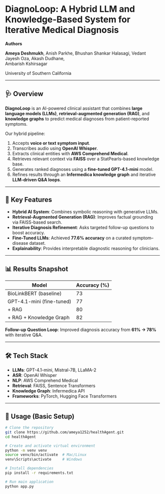 # DiagnoLoop: A Hybrid LLM and Knowledge-Based System for Iterative Medical Diagnosis

**Authors** 

**Ameya Deshmukh**, Anish Parkhe, Bhushan Shankar Halasagi, Vedant Jayesh Oza, Akash Dudhane,  
Ambarish Kshirsagar 

University of Southern California  

---

## 🩺 Overview
**DiagnoLoop** is an AI-powered clinical assistant that combines **large language models (LLMs)**, **retrieval-augmented generation (RAG)**, and **knowledge graphs** to predict medical diagnoses from patient-reported symptoms.  

Our hybrid pipeline:
1. Accepts **voice or text symptom input**.
2. Transcribes audio using **OpenAI Whisper**.
3. Extracts clinical entities with **AWS Comprehend Medical**.
4. Retrieves relevant context via **FAISS** over a StatPearls-based knowledge base.
5. Generates ranked diagnoses using a **fine-tuned GPT-4.1-mini** model.
6. Refines results through an **Infermedica knowledge graph** and iterative **LLM-driven Q&A loops**.

---

## 🔑 Key Features
- **Hybrid AI System**: Combines symbolic reasoning with generative LLMs.  
- **Retrieval-Augmented Generation (RAG)**: Improves factual grounding via FAISS-based search.  
- **Iterative Diagnosis Refinement**: Asks targeted follow-up questions to boost accuracy.  
- **Fine-Tuned LLMs**: Achieved **77.6% accuracy** on a curated symptom–disease dataset.  
- **Explainability**: Provides interpretable diagnostic reasoning for clinicians.  

---

## 📊 Results Snapshot
| Model                     | Accuracy (%) |
|----------------------------|--------------|
| BioLinkBERT (baseline)      | 73           |
| GPT-4.1-mini (fine-tuned)    | 77           |
| + RAG                       | 80           |
| + RAG + Knowledge Graph      | 82           |

**Follow-up Question Loop**: Improved diagnosis accuracy from **61% → 78%** with iterative Q&A.  

---

## 🛠️ Tech Stack
- **LLMs**: GPT-4.1-mini, Mistral-7B, LLaMA-2  
- **ASR**: OpenAI Whisper  
- **NLP**: AWS Comprehend Medical  
- **Retrieval**: FAISS, Sentence Transformers  
- **Knowledge Graph**: Infermedica API  
- **Frameworks**: PyTorch, Hugging Face Transformers  

---

## 🚀 Usage (Basic Setup)
```bash
# Clone the repository
git clone https://github.com/ameya1252/healthAgent.git
cd healthAgent

# Create and activate virtual environment
python -m venv venv
source venv/bin/activate  # Mac/Linux
venv\Scripts\activate     # Windows

# Install dependencies
pip install -r requirements.txt

# Run main application
python app.py
